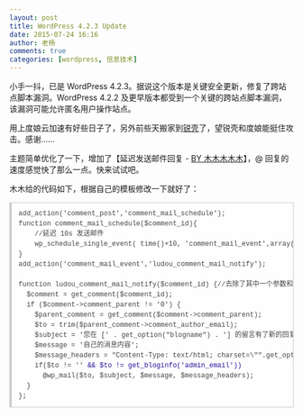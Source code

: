 ```yaml
---
layout: post
title: WordPress 4.2.3 Update
date: 2015-07-24 16:16
author: 老杨
comments: true
categories: [wordpress, 信息技术]
---
```

小手一抖，已是 WordPress 4.2.3。据说这个版本是关键安全更新，修复了跨站点脚本漏洞。WordPress 4.2.2 及更早版本都受到一个关键的跨站点脚本漏洞，该漏洞可能允许匿名用户操作站点。

<!--more-->

用上度娘云加速有好些日子了，另外前些天搬家到<a href="http://cyhour.com/out/rkidc" target="_blank">锐壳</a>了，望锐壳和度娘能挺住攻击。感谢……

主题简单优化了一下，增加了【延迟发送邮件回复 - <a href="http://immmmm.com/comment-mail-schedule.html" target="_blank">BY 木木木木木</a>】，@ 回复的速度感觉快了那么一点。快来试试吧。

木木给的代码如下，根据自己的模板修改一下就好了：

<pre style="margin:15px 0;font:100 12px/18px monaco, andale mono, courier new;padding:10px 12px;border:#ccc 1px solid;border-left-width:4px;background-color:#fefefe;box-shadow:0 0 4px #eee;word-break:break-all;word-wrap:break-word;color:#444">add_action('comment_post','comment_mail_schedule');<br>function comment_mail_schedule($comment_id){<br>    //延迟 10s 发送邮件<br>    wp_schedule_single_event( time()+10, 'comment_mail_event',array($comment_id));<br>}<br>add_action('comment_mail_event','ludou_comment_mail_notify');<br> <br>function ludou_comment_mail_notify($comment_id) {//去除了其中一个参数和判断<br>  $comment = get_comment($comment_id);<br>  if ($comment-&gt;comment_parent != '0') {<br>    $parent_comment = get_comment($comment-&gt;comment_parent);<br>    $to = trim($parent_comment-&gt;comment_author_email);<br>    $subject = '您在 [' . get_option("blogname") . '] 的留言有了新的回复';<br>    $message = '自己的消息内容';<br>    $message_headers = "Content-Type: text/html; charset=\"".get_option('blog_charset')."\"\n";<br>    if($to != '' <span style="color:#219">&amp;&amp; $to != get_bloginfo('admin_email'))</span><br>      @wp_mail($to, $subject, $message, $message_headers);<br>  }<br>};</pre>

